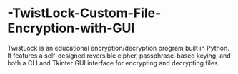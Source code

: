 # -TwistLock-Custom-File-Encryption-with-GUI
TwistLock is an educational encryption/decryption program built in Python. It features a self-designed reversible cipher, passphrase-based keying, and both a CLI and Tkinter GUI interface for encrypting and decrypting files.
